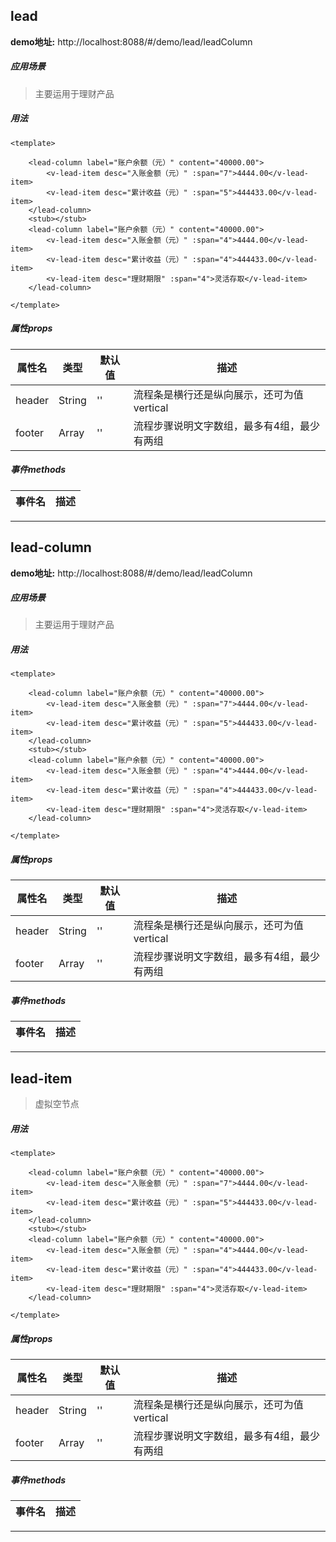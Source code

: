 ## lead

**demo地址:**  http://localhost:8088/#/demo/lead/leadColumn

##### 应用场景
> 主要运用于理财产品

##### 用法
```
<template>

    <lead-column label="账户余额（元）" content="40000.00">
        <v-lead-item desc="入账金额（元）" :span="7">4444.00</v-lead-item>
        <v-lead-item desc="累计收益（元）" :span="5">444433.00</v-lead-item>
    </lead-column>
    <stub></stub>
    <lead-column label="账户余额（元）" content="40000.00">
        <v-lead-item desc="入账金额（元）" :span="4">4444.00</v-lead-item>
        <v-lead-item desc="累计收益（元）" :span="4">444433.00</v-lead-item>
        <v-lead-item desc="理财期限" :span="4">灵活存取</v-lead-item>
    </lead-column>
    
</template>

```

##### 属性props
属性名| 类型| 默认值| 描述
---|---|---|---
header | String | '' | 流程条是横行还是纵向展示，还可为值vertical
footer | Array | '' | 流程步骤说明文字数组，最多有4组，最少有两组

##### 事件methods
事件名|  描述
---|---


>  
---
## lead-column

**demo地址:**  http://localhost:8088/#/demo/lead/leadColumn

##### 应用场景
> 主要运用于理财产品

##### 用法
```
<template>

    <lead-column label="账户余额（元）" content="40000.00">
        <v-lead-item desc="入账金额（元）" :span="7">4444.00</v-lead-item>
        <v-lead-item desc="累计收益（元）" :span="5">444433.00</v-lead-item>
    </lead-column>
    <stub></stub>
    <lead-column label="账户余额（元）" content="40000.00">
        <v-lead-item desc="入账金额（元）" :span="4">4444.00</v-lead-item>
        <v-lead-item desc="累计收益（元）" :span="4">444433.00</v-lead-item>
        <v-lead-item desc="理财期限" :span="4">灵活存取</v-lead-item>
    </lead-column>
    
</template>

```

##### 属性props
属性名| 类型| 默认值| 描述
---|---|---|---
header | String | '' | 流程条是横行还是纵向展示，还可为值vertical
footer | Array | '' | 流程步骤说明文字数组，最多有4组，最少有两组

##### 事件methods
事件名|  描述
---|---


>  
---

## lead-item
> 虚拟空节点

##### 用法
```
<template>

    <lead-column label="账户余额（元）" content="40000.00">
        <v-lead-item desc="入账金额（元）" :span="7">4444.00</v-lead-item>
        <v-lead-item desc="累计收益（元）" :span="5">444433.00</v-lead-item>
    </lead-column>
    <stub></stub>
    <lead-column label="账户余额（元）" content="40000.00">
        <v-lead-item desc="入账金额（元）" :span="4">4444.00</v-lead-item>
        <v-lead-item desc="累计收益（元）" :span="4">444433.00</v-lead-item>
        <v-lead-item desc="理财期限" :span="4">灵活存取</v-lead-item>
    </lead-column>
    
</template>

```

##### 属性props
属性名| 类型| 默认值| 描述
---|---|---|---
header | String | '' | 流程条是横行还是纵向展示，还可为值vertical
footer | Array | '' | 流程步骤说明文字数组，最多有4组，最少有两组

##### 事件methods
事件名|  描述
---|---


>  
---